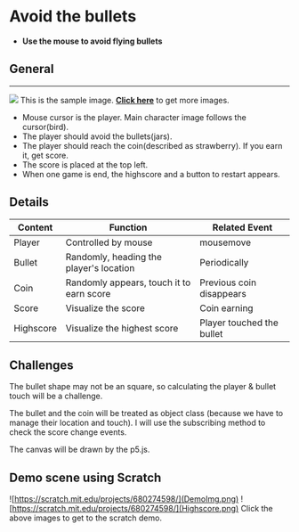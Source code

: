 # Avoid the bullets

- **Use the mouse to avoid flying bullets**
  
## General
---

![](./DemoImg.png)
This is the sample image. [**Click here**](#Demo-scene-using-Scratch) to get more images.


- Mouse cursor is the player. Main character image follows the cursor(bird).
- The player should avoid the bullets(jars).
- The player should reach the coin(described as strawberry). If you earn it, get score.
- The score is placed at the top left.
- When one game is end, the highscore and a button to restart appears.


## Details


|Content|Function|Related Event|
|------|------|------|
|Player|Controlled by mouse|mousemove|
|Bullet|Randomly, heading the player's location|Periodically|
|Coin|Randomly appears, touch it to earn score|Previous coin disappears|
|Score|Visualize the score|Coin earning|
|Highscore|Visualize the highest score|Player touched the bullet|


## Challenges


The bullet shape may not be an square, so calculating the player & bullet touch will be a challenge.

The bullet and the coin will be treated as object class (because we have to manage their location and touch). I will use the subscribing method to check the score change events.

The canvas will be drawn by the p5.js.


## Demo scene using Scratch

![https://scratch.mit.edu/projects/680274598/](DemoImg.png)
![https://scratch.mit.edu/projects/680274598/](Highscore.png)
Click the above images to get to the scratch demo.

